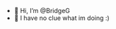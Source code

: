 - 👋 Hi, I’m @BridgeG
- 👀 I have no clue what im doing :) 

<!---
BridgeG/BridgeG is a ✨ special ✨ repository because its `README.md` (this file) appears on your GitHub profile.
You can click the Preview link to take a look at your changes.
--->
